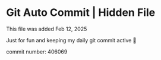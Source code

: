 # Git Auto Commit | Hidden File

This file was added Feb 12, 2025

Just for fun and keeping my daily git commit active 🤪

commit number: 406069
